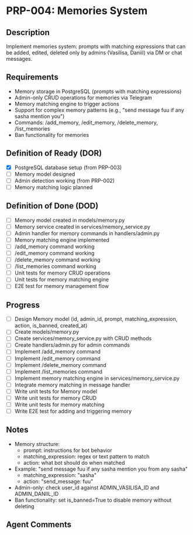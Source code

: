 # PRP-004: Memories System

## Description
Implement memories system: prompts with matching expressions that can be added, edited, deleted only by admins (Vasilisa, Daniil) via DM or chat messages.

## Requirements
- Memory storage in PostgreSQL (prompts with matching expressions)
- Admin-only CRUD operations for memories via Telegram
- Memory matching engine to trigger actions
- Support for complex memory patterns (e.g., "send message fuu if any sasha mention you")
- Commands: /add_memory, /edit_memory, /delete_memory, /list_memories
- Ban functionality for memories

## Definition of Ready (DOR)
- [x] PostgreSQL database setup (from PRP-003)
- [ ] Memory model designed
- [ ] Admin detection working (from PRP-002)
- [ ] Memory matching logic planned

## Definition of Done (DOD)
- [ ] Memory model created in models/memory.py
- [ ] Memory service created in services/memory_service.py
- [ ] Admin handler for memory commands in handlers/admin.py
- [ ] Memory matching engine implemented
- [ ] /add_memory command working
- [ ] /edit_memory command working
- [ ] /delete_memory command working
- [ ] /list_memories command working
- [ ] Unit tests for memory CRUD operations
- [ ] Unit tests for memory matching engine
- [ ] E2E test for memory management flow

## Progress
- [ ] Design Memory model (id, admin_id, prompt, matching_expression, action, is_banned, created_at)
- [ ] Create models/memory.py
- [ ] Create services/memory_service.py with CRUD methods
- [ ] Create handlers/admin.py for admin commands
- [ ] Implement /add_memory command
- [ ] Implement /edit_memory command
- [ ] Implement /delete_memory command
- [ ] Implement /list_memories command
- [ ] Implement memory matching engine in services/memory_service.py
- [ ] Integrate memory matching in message handler
- [ ] Write unit tests for Memory model
- [ ] Write unit tests for memory CRUD
- [ ] Write unit tests for memory matching
- [ ] Write E2E test for adding and triggering memory

## Notes
- Memory structure:
  - prompt: instructions for bot behavior
  - matching_expression: regex or text pattern to match
  - action: what bot should do when matched
- Example: "send message fuu if any sasha mention you from any sasha"
  - matching_expression: "sasha"
  - action: "send_message: fuu"
- Admin-only: check user_id against ADMIN_VASILISA_ID and ADMIN_DANIIL_ID
- Ban functionality: set is_banned=True to disable memory without deleting

## Agent Comments
<!-- Add progress notes here as you work on this PRP -->
